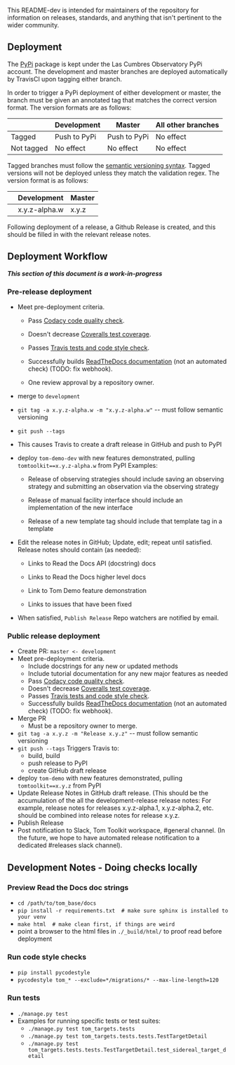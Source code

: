 This README-dev is intended for maintainers of the repository for information on releases, standards, and anything that 
isn't pertinent to the wider community.

## Deployment
The [PyPi](https://pypi.org/project/tomtoolkit/) package is kept under the Las Cumbres Observatory PyPi account. The 
development and master branches are deployed automatically by TravisCI upon tagging either branch.

In order to trigger a PyPi deployment of either development or master, the branch must be given an annotated tag that 
matches the correct version format. The version formats are as follows:
 
|             | Development  | Master       | All other branches |
|-------------|--------------|--------------|--------------------|
| Tagged      | Push to PyPi | Push to PyPi | No effect          |
| Not tagged  | No effect    | No effect    | No effect          |

Tagged branches must follow the [semantic versioning syntax](https://semver.org/). Tagged versions will not be 
deployed unless they match the validation regex. The version format is as follows:

|   | Development   | Master |
|---|---------------|--------|
|   | x.y.z-alpha.w | x.y.z  |

Following deployment of a release, a Github Release is created, and this should be filled in with the relevant release notes.

## Deployment Workflow
  _**This section of this document is a work-in-progress**_

### Pre-release deployment
* Meet pre-deployment criteria.
  * Pass [Codacy code quality check](https://app.codacy.com/gh/TOMToolkit/tom_base/pullRequests).

  * Doesn't decrease [Coveralls test coverage](https://coveralls.io/github/TOMToolkit/tom_base).

  * Passes [Travis tests and code style check](https://travis-ci.com/github/TOMToolkit/tom_base/branches).

  * Successfully builds [ReadTheDocs documentation](https://readthedocs.org/projects/tom-toolkit/builds/) (not an automated check) (TODO: fix webhook).

  * One review approval by a repository owner.

* merge to `development`

* `git tag -a x.y.z-alpha.w -m "x.y.z-alpha.w"` -- must follow semantic versioning

* `git push --tags`

* This causes Travis to create a draft release in GitHub and push to PyPI

* deploy `tom-demo-dev` with new features demonstrated, pulling `tomtoolkit==x.y.z-alpha.w` from PyPI
  Examples:
  * Release of observing strategies should include saving an observing strategy and submitting an observation via the observing strategy

  * Release of manual facility interface should include an implementation of the new interface

  * Release of a new template tag should include that template tag in a template

* Edit the release notes in GitHub; Update, edit; repeat until satisfied. Release notes should contain (as needed):
  * Links to Read the Docs API (docstring) docs

  * Links to Read the Docs higher level docs

  * Link to Tom Demo feature demonstration

  * Links to issues that have been fixed

* When satisfied, `Publish Release` Repo watchers are notified by email.

### Public release deployment

* Create PR: `master <- development`
* Meet pre-deployment criteria.
  * Include docstrings for any new or updated methods
  * Include tutorial documentation for any new major features as needed
  * Pass [Codacy code quality check](https://app.codacy.com/gh/TOMToolkit/tom_base/dashboard?bid=18204585).
  * Doesn't decrease [Coveralls test coverage](https://coveralls.io/github/TOMToolkit/tom_base?branch=development).
  * Passes [Travis tests and code style check](https://travis-ci.com/github/TOMToolkit/tom_base/branches).
  * Successfully builds [ReadTheDocs documentation](https://readthedocs.org/projects/tom-toolkit/builds/) (not an automated check) (TODO: fix webhook).
* Merge PR
  * Must be a repository owner to merge.
* `git tag -a x.y.z -m "Release x.y.z"` -- must follow semantic versioning
* `git push --tags` Triggers Travis to:
  * build, build
  * push release to PyPI
  * create GitHub draft release
* deploy `tom-demo` with new features demonstrated, pulling `tomtoolkit==x.y.z` from PyPI
* Update Release Notes in GitHub draft release. (This should be the accumulation of the all
  the development-release release notes:  For example, release notes for releases x.y.z-alpha.1,
  x.y.z-alpha.2, etc. should be combined into release notes for release x.y.z.
* Publish Release
* Post notification to Slack, Tom Toolkit workspace, #general channel. (In the future, we hope to
have automated release notification to a dedicated #releases slack channel).

## Development Notes - Doing checks locally

### Preview Read the Docs doc strings
* `cd /path/to/tom_base/docs`
* `pip install -r requirements.txt  # make sure sphinx is installed to your venv`
* `make html  # make clean first, if things are weird`
* point a browser to the html files in `./_build/html/` to proof read before deployment 

### Run code style checks
* `pip install pycodestyle`
* `pycodestyle tom_* --exclude=*/migrations/* --max-line-length=120`

### Run tests
* `./manage.py test`
* Examples for running specific tests or test suites:
  * `./manage.py test tom_targets.tests`
  * `./manage.py test tom_targets.tests.tests.TestTargetDetail`
  * `./manage.py test tom_targets.tests.tests.TestTargetDetail.test_sidereal_target_detail`
  